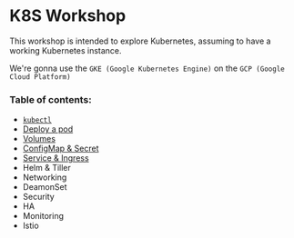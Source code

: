 # K8S Workshop

This workshop is intended to explore Kubernetes, assuming to have a working Kubernetes instance. 

We're gonna use the `GKE (Google Kubernetes Engine)` on the `GCP (Google Cloud Platform)`

### Table of contents:
- [`kubectl`](topics/kubectl.md)
- [Deploy a pod](topics/pod-deployment/pod-deployment.md)
- [Volumes](topics/volumes/volumes.md)
- [ConfigMap & Secret](topics/config-secrets/config-secrets.md)
- [Service & Ingress](topics/service-ingress/service-ingress.md)
- Helm & Tiller
- Networking
- DeamonSet
- Security
- HA
- Monitoring
- Istio
